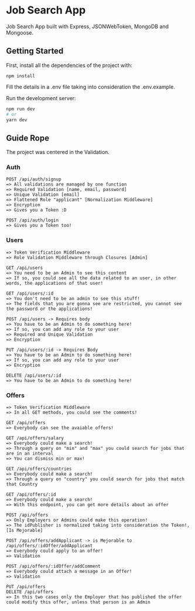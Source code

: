 # Job Search App

Job Search App built with Express, JSONWebToken, MongoDB and Mongoose.

## Getting Started
First, install all the dependencies of the project with:

```
npm install
```

Fill the details in a .env file taking into consideration the .env.example.

Run the development server:
```bash
npm run dev
# or
yarn dev
```

## Guide Rope

The project was centered in the Validation.

### Auth
```
POST /api/auth/signup
=> All validations are managed by one function
=> Required Validation [name, email, password]
=> Unique Validation [email]
=> Flattened Role "applicant" [Normalization Middleware]
=> Encryption
=> Gives you a Token :D

POST /api/auth/login
=> Gives you a Token too!

```

### Users
```
=> Token Verification Middleware
=> Role Validation Middleware through Closures [Admin]

GET /api/users
=> You need to be an Admin to see this content
=> If so, you could see all the data related to an user, in other words, the applications of that user!

GET /api/users/:id
=> You don't need to be an admin to see this stuff!
=> The fields that you are gonna see are restricted, you cannot see the password or the applications!

POST /api/users -> Requires body
=> You have to be an Admin to do something here!
=> If so, you can add any role to your user
=> Required and Unique Validation
=> Encryption

PUT /api/users/:id -> Requires Body
=> You have to be an Admin to do something here!
=> If so, you can add any role to your user
=> Encryption

DELETE /api/users/:id
=> You have to be an Admin to do something here!
```

### Offers
```
=> Token Verification Middleware
=> In all GET methods, you could see the comments!

GET /api/offers
=> Everybody can see the avaiable offers!

GET /api/offers/salary
=> Everybody could make a search!
=> Through a query on "min" and "max" you could search for jobs that are in an interval
=> You can dismiss min or max!

GET /api/offers/countries
=> Everybody could make a search!
=> Through a query on "country" you could search for jobs that match that Country

GET /api/offers/:id
=> Everybody could make a search!
=> With this endpoint, you can get more details about an offer

POST /api/offers
=> Only Employers or Admins could make this operation!
=> The idPublisher is normalized taking into consideration the Token!, [Is Mejorable]

POST /api/offers/addApplicant -> is Mejorable to /api/offers/:idOffer/addApplicant
=> Everybody could apply to an offer!
=> Validation

POST /api/offers/:idOffer/addComment
=> Everybody could attach a message in an Offer!
=> Validation

PUT /api/offers
DELETE /api/offers
=> In this two cases only the Employer that has published the offer could modify this offer, unless that person is an Admin
```
